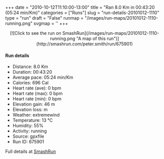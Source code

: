 +++
date = "2010-10-12T11:10:00-13:00"
title = "Ran 8.0 Km in 00:43:20 (05:24 min/Km)"
categories = ["Runs"]
slug = "run-details-20101012-1110"
type = "run"
draft = "False"
runmap = "/images/run-maps/20101012-1110-running.png"
svgmap = '<polyline points="0 57, 2 57, 4 54, 10 47, 20 44, 23 44, 27 46, 28 45, 31 42, 32 40, 39 40, 41 40, 50 41, 55 42, 65 51, 73 54, 79 55, 84 54, 90 53, 91 57, 95 59, 98 58, 100 60, 97 58, 92 58, 90 54, 78 55, 70 53, 65 50, 56 43, 48 40, 32 40, 31 42, 27 46, 19 44, 11 47, 5 54">'
+++



<!--more-->

<center>
[![Click to see the run on SmashRun](/images/run-maps/20101012-1110-running.png "A map of this run")](http://smashrun.com/peter.smith/run/675901)
</center>

#### Run details

* Distance: 8.0 Km
* Duration: 00:43:20
* Average pace: 05:24 min/Km
* Calories: 696 Cal
* Heart rate (ave): 0 bpm
* Heart rate (max): 0 bpm
* Heart rate (min): 0 bpm
* Elevation gain: 46 m
* Elevation loss:  m
* Weather: extremewind
* Temperature: 13 &deg;C
* Humidity: 55%
* Activity: running
* Source: gpxfile
* Run ID: 675901

Full details at [SmashRun](http://smashrun.com/peter.smith/run/675901)